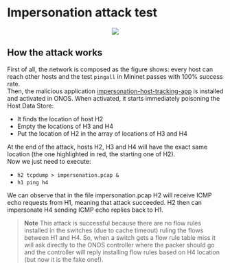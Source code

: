# Impersonation attack test

<p align="center">
  <img src="https://github.com/edoardottt/offensive-onos-apps/blob/main/tests/impersonation/Impersonation_CAP_attack.png">
</p>

How the attack works
----
First of all, the network is composed as the figure shows: every host can reach other hosts and the test `pingall` in Mininet passes with 100% success rate.  
Then, the malicious application [impersonation-host-tracking-app](https://github.com/edoardottt/offensive-onos-apps/tree/main/apps/impersonation-host-tracking-app) is installed and activated in ONOS. When activated, it starts immediately poisoning the Host Data Store:
  - It finds the location of host H2
  - Empty the locations of H3 and H4
  - Put the location of H2 in the array of locations of H3 and H4

At the end of the attack, hosts H2, H3 and H4 will have the exact same location (the one highlighted in red, the starting one of H2).  
Now we just need to execute:
  - `h2 tcpdump > impersonation.pcap &`
  - `h1 ping h4`

We can observe that in the file impersonation.pcap H2 will receive ICMP echo requests from H1, meaning that attack succeeded. H2 then can impersonate H4 sending ICMP echo replies back to H1.  

> **Note**
> This attack is successful because there are no flow rules installed in the switches (due to cache timeout) ruling the flows between H1 and H4. So, when a switch gets a flow rule table miss it will ask directly to the ONOS controller where the packer should go and the controller will reply installing flow rules based on H4 location (but now it is the fake one!).
